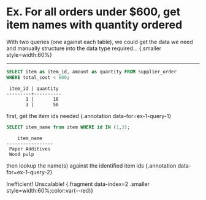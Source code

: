 # Ex. For all orders under $600, get item names with quantity ordered

With two queries (one against each table), we could get the data we need and manually structure into the data type required... {.smaller style=width:60%}

<hr />

<div class='row fragment' data-index=0>
<div class='cell-4'>

```sql
SELECT item as item_id, amount as quantity FROM supplier_order
WHERE total_cost < 600;
```

```text {#ex-1-query-1}
 item_id | quantity 
---------+----------
       1 |       10
       3 |       50
```

</div>
<div class='cell-2 smallest'>

first, get the item ids needed {.annotation data-for=ex-1-query-1}

</div>
</div> <!-- end row -->


<div class='row fragment' data-index=1>
<div class='cell-4'>

```sql
SELECT item_name from item WHERE id IN (1,3);
```

```text {#ex-1-query-2}
    item_name    
-----------------
 Paper Additives
 Wood pulp
```

</div>
<div class='cell-2 smallest'>

then lookup the name(s) against the identified item ids {.annotation data-for=ex-1-query-2}

</div>
</div>

Inefficient! Unscalable! {.fragment data-index=2 .smaller style=width:60%;color:var(--red)}





<!-- * List all cities of suppliers who have orders not yet shipped -->